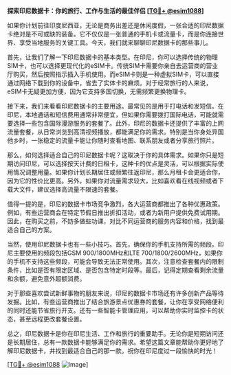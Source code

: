**探索印尼数据卡：你的旅行、工作与生活的最佳伴侣 [[TG💪+ @esim1088](https://t.me/s/esim1088)]**

如果你计划前往印度尼西亚，无论是商务出差还是休闲度假，一张合适的印尼数据卡绝对是不可或缺的装备。它不仅仅是一张普通的手机卡或流量卡，而是你连接世界、享受当地服务的关键工具。今天，我们就来聊聊印尼数据卡的那些事儿。

首先，让我们了解一下印尼数据卡的基本类型。在印尼，你可以选择传统的物理SIM卡，也可以选择更现代化的eSIM卡。传统SIM卡需要你亲自去运营商的营业厅购买，然后按照指示插入手机使用。而eSIM卡则是一种虚拟SIM卡，可以直接通过网络下载到你的设备中，省去了实体卡的麻烦。对于经常旅行的人来说，eSIM卡无疑更加方便，因为它支持多国切换，无需频繁更换物理卡。

接下来，我们来看看印尼数据卡的主要用途。最常见的是用于打电话和发短信。在印尼，本地通话和短信费用通常非常便宜，但如果你需要拨打国际电话，可能就需要选择一些包含国际漫游服务的套餐了。此外，印尼的数据卡还提供了丰富的上网流量套餐，从日常浏览到高清视频播放，都能满足你的需求。特别是当你身处异国他乡时，一张稳定的流量卡能让你随时查看地图、联系朋友或者分享旅行照片。

那么，如何选择适合自己的印尼数据卡呢？这取决于你的具体需求。如果你只是短期访问印尼，可以选择按天计费的日租卡，这种卡的优点是灵活，可以根据实际使用情况调整用量。如果你计划长期居住或频繁往返印尼，那么月租卡会更适合你，因为它的性价比更高。另外，如果你对流量需求较大，比如喜欢看在线视频或者下载大文件，建议选择高流量不限速的套餐。

值得一提的是，印尼的数据卡市场竞争激烈，各大运营商都推出了各种优惠政策。例如，有些运营商会在特定节假日推出折扣活动，或者为新用户提供免费试用期。因此，在购买之前，不妨多做些功课，对比不同运营商的服务内容和价格，找到最适合自己的方案。

当然，使用印尼数据卡也有一些小技巧。首先，确保你的手机支持所需的频段。印尼主要使用的频段包括GSM 900/1800MHz和LTE 700/1800/2600MHz，如果你的手机不支持这些频段，可能会导致无法正常使用。其次，注意检查套餐内的限制条件，比如是否有限定区域、是否包含特定时段等。最后，记得定期查看剩余流量和余额，避免意外超额消费。

对于那些喜欢尝试新鲜事物的朋友来说，印尼的数据卡市场还有许多创新产品等待发掘。比如，有些运营商推出了结合旅游景点优惠券的套餐，让你在享受网络便利的同时还能节省旅行开支。还有一些智能卡管理应用，可以帮助你实时监控卡的状态，甚至远程更改套餐设置。

总之，印尼数据卡是你在印尼生活、工作和旅行的重要助手。无论你是短期访问还是长期居住，总有一款数据卡能够满足你的需求。希望这篇文章能帮助你更好地了解印尼数据卡，并找到最适合自己的那一款。祝你在印尼度过一段愉快的时光！

[[TG💪+ @esim1088](https://t.me/s/esim1088) ![Image](https://i.postimg.cc/4NQfJmqS/Snipaste-2025-05-13-00-14-12.png)]